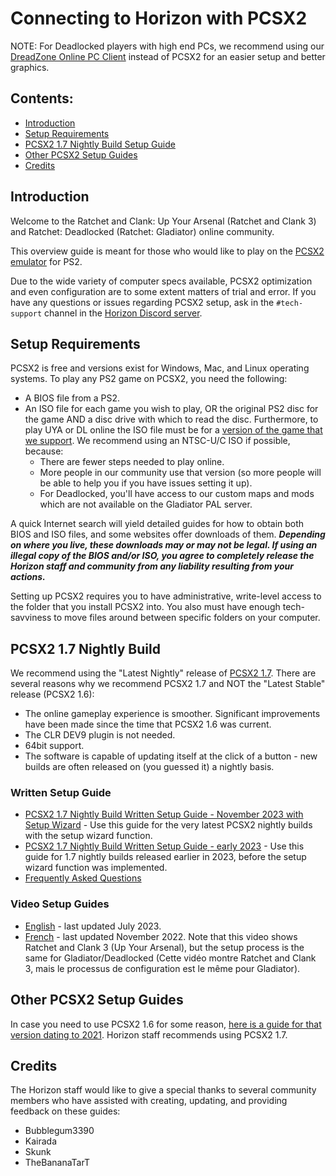 # Connecting to Horizon with PCSX2

NOTE: For Deadlocked players with high end PCs, we recommend using our [DreadZone Online PC Client](/getting-online/dzo) instead of PCSX2 for an easier setup and better graphics.

## Contents:

- [Introduction](/getting-online/pcsx2/README.md#introduction)
- [Setup Requirements](/getting-online/pcsx2/README.md#setup-requirements)
- [PCSX2 1.7 Nightly Build Setup Guide](/getting-online/pcsx2/README.md#pcsx2-17-nightly-build)
- [Other PCSX2 Setup Guides](/getting-online/pcsx2/README.md#other-pcsx2-setup-guides)
- [Credits](/getting-online/pcsx2/README.md#credits)


## Introduction

Welcome to the Ratchet and Clank: Up Your Arsenal (Ratchet and Clank 3) and Ratchet: Deadlocked (Ratchet: Gladiator) online community.

This overview guide is meant for those who would like to play on the [PCSX2 emulator](https://pcsx2.net/) for PS2.

Due to the wide variety of computer specs available, PCSX2 optimization and even configuration are to some extent matters of trial and error. If you have any questions or issues regarding PCSX2 setup, ask in the `#tech-support` channel in the [Horizon Discord server](https://discord.gg/horizonps).


## Setup Requirements

PCSX2 is free and versions exist for Windows, Mac, and Linux operating systems. To play any PS2 game on PCSX2, you need the following:

- A BIOS file from a PS2.
- An ISO file for each game you wish to play, OR the original PS2 disc for the game AND a disc drive with which to read the disc. Furthermore, to play UYA or DL online the ISO file must be for a [version of the game that we support](/getting-online#how-to-play--getting-online). We recommend using an NTSC-U/C ISO if possible, because:  
  - There are fewer steps needed to play online.
  - More people in our community use that version (so more people will be able to help you if you have issues setting it up).
  - For Deadlocked, you'll have access to our custom maps and mods which are not available on the Gladiator PAL server.

A quick Internet search will yield detailed guides for how to obtain both BIOS and ISO files, and some websites offer downloads of them. ***Depending on where you live, these downloads may or may not be legal. If using an illegal copy of the BIOS and/or ISO, you agree to completely release the Horizon staff and community from any liability resulting from your actions.***

Setting up PCSX2 requires you to have administrative, write-level access to the folder that you install PCSX2 into. You also must have enough tech-savviness to move files around between specific folders on your computer.


## PCSX2 1.7 Nightly Build
We recommend using the "Latest Nightly" release of [PCSX2 1.7](https://pcsx2.net/downloads/). There are several reasons why we recommend PCSX2 1.7 and NOT the "Latest Stable" release (PCSX2 1.6):
- The online gameplay experience is smoother. Significant improvements have been made since the time that PCSX2 1.6 was current.
- The CLR DEV9 plugin is not needed.
- 64bit support.
- The software is capable of updating itself at the click of a button - new builds are often released on (you guessed it) a nightly basis.  

### Written Setup Guide
- [PCSX2 1.7 Nightly Build Written Setup Guide - November 2023 with Setup Wizard](/getting-online/pcsx2/1.7nightly-setupwizard.md) - Use this guide for the very latest PCSX2 nightly builds with the setup wizard function.  
- [PCSX2 1.7 Nightly Build Written Setup Guide - early 2023](/getting-online/pcsx2/1.7Nightly-Feb2023.md) - Use this guide for 1.7 nightly builds released earlier in 2023, before the setup wizard function was implemented.  
- [Frequently Asked Questions](/getting-online/pcsx2/1.7Nightly-Feb2023.md#faq)  

### Video Setup Guides
- [English](https://youtu.be/fjEykSzbP7s) - last updated July 2023.
- [French](https://youtu.be/QLflmex8tA0) - last updated November 2022. Note that this video shows Ratchet and Clank 3 (Up Your Arsenal), but the setup process is the same for Gladiator/Deadlocked (Cette vidéo montre Ratchet and Clank 3, mais le processus de configuration est le même pour Gladiator).  

## Other PCSX2 Setup Guides
In case you need to use PCSX2 1.6 for some reason, [here is a guide for that version dating to 2021](/getting-online/pcsx2/1.6.md). Horizon staff recommends using PCSX2 1.7.  

## Credits
The Horizon staff would like to give a special thanks to several community members who have assisted with creating, updating, and providing feedback on these guides:
- Bubblegum3390
- Kairada
- Skunk
- TheBananaTarT
